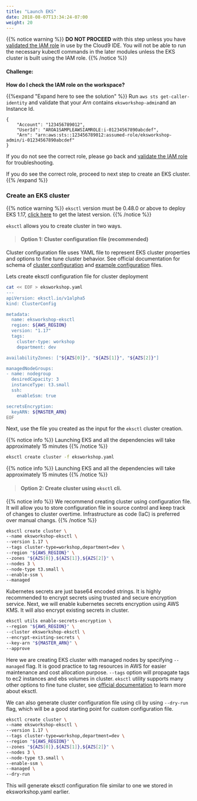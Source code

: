 ```yaml
---
title: "Launch EKS"
date: 2018-08-07T13:34:24-07:00
weight: 20
---
```



{{% notice warning %}}
**DO NOT PROCEED** with this step unless you have [validated the IAM role](/020_prerequisites/workspaceiam/#validate-the-iam-role) in use by the Cloud9 IDE. You will not be able to run the necessary kubectl commands in the later modules unless the EKS cluster is built using the IAM role.
{{% /notice %}}

#### Challenge:

**How do I check the IAM role on the workspace?**

{{%expand "Expand here to see the solution" %}}
Run `aws sts get-caller-identity` and validate that your _Arn_ contains `eksworkshop-admin`and an Instance Id.

```output
{
    "Account": "123456789012",
    "UserId": "AROA1SAMPLEAWSIAMROLE:i-01234567890abcdef",
    "Arn": "arn:aws:sts::123456789012:assumed-role/eksworkshop-admin/i-01234567890abcdef"
}
```

If you do not see the correct role, please go back and [validate the IAM role](/020_prerequisites/workspaceiam/#validate-the-iam-role) for troubleshooting.

If you do see the correct role, proceed to next step to create an EKS cluster.
{{% /expand %}}

### Create an EKS cluster

{{% notice warning %}}
`eksctl` version must be 0.48.0 or above to deploy EKS 1.17, [click here](/030_eksctl/prerequisites) to get the latest version.
{{% /notice %}}

`eksctl` allows you to create cluster in two ways.

>#### Option 1: Cluster configuration file (recommended)

Cluster configuration file uses YAML file to represent EKS cluster properties and options to fine tune cluster behavior. See official documentation for schema of [cluster configuration](https://eksctl.io/usage/schema/) and [example configuration](https://github.com/weaveworks/eksctl/tree/main/examples) files.

Lets create eksctl configuration file for cluster deployment

```bash
cat << EOF > eksworkshop.yaml
---
apiVersion: eksctl.io/v1alpha5
kind: ClusterConfig

metadata:
  name: eksworkshop-eksctl
  region: ${AWS_REGION}
  version: "1.17"
  tags:
    cluster-type: workshop
    department: dev

availabilityZones: ["${AZS[0]}", "${AZS[1]}", "${AZS[2]}"]

managedNodeGroups:
- name: nodegroup
  desiredCapacity: 3
  instanceType: t3.small
  ssh:
    enableSsm: true

secretsEncryption:
  keyARN: ${MASTER_ARN}
EOF
```

Next, use the file you created as the input for the `eksctl` cluster creation.

{{% notice info %}}
Launching EKS and all the dependencies will take approximately 15 minutes
{{% /notice %}}

```bash
eksctl create cluster -f eksworkshop.yaml
```
{{% notice info %}}
Launching EKS and all the dependencies will take approximately 15 minutes
{{% /notice %}}

>#### Option 2: Create cluster using `eksctl` cli.

{{% notice info %}}
We recommend creating cluster using configuration file. It will allow you to store configuration file in source control and keep track of changes to cluster overtime. Infrastructure as code (IaC) is preferred over manual changs.
{{% /notice %}}

```bash
eksctl create cluster \
--name eksworkshop-eksctl \
--version 1.17 \
--tags cluster-type=workshop,department=dev \
--region "${AWS_REGION}" \
--zones "${AZS[0]},${AZS[1]},${AZS[2]}" \
--nodes 3 \
--node-type t3.small \
--enable-ssm \
--managed
```

Kubernetes secrets are just base64 encoded strings. It is highly recommended to encrypt secrets using trusted and secure encryption service. 
Next, we will enable kubernetes secrets encryption using AWS KMS. It will also encrypt existing secrets in cluster.
 
```bash
eksctl utils enable-secrets-encryption \
--region "${AWS_REGION}" \
--cluster eksworkshop-eksctl \
--encrypt-existing-secrets \
--key-arn "${MASTER_ARN}" \
--approve
```

Here we are creating EKS cluster with managed nodes by specifying `--managed` flag. It is good practice to tag resources in AWS for easier maintenance and cost allocation purpose. `--tags` option will propagate tags to ec2 instances and ebs volumes in cluster.
`eksctl` utility supports many other options to fine tune cluster, see [official documentation](https://eksctl.io/introduction/) to learn more about eksctl.

We can also generate cluster configuration file using cli by using `--dry-run` flag, which will be a good starting point for custom configuration file.

```bash
eksctl create cluster \
--name eksworkshop-eksctl \
--version 1.17 \
--tags cluster-type=workshop,department=dev \
--region "${AWS_REGION}" \
--zones "${AZS[0]},${AZS[1]},${AZS[2]}" \
--nodes 3 \
--node-type t3.small \
--enable-ssm \
--managed \
--dry-run
```

This will generate eksctl configuration file similar to one we stored in eksworkshop.yaml earlier.


